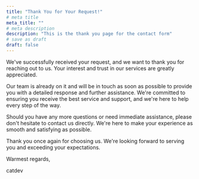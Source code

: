 ```yaml
---
title: "Thank You for Your Request!"
# meta title
meta_title: ""
# meta description
description: "This is the thank you page for the contact form"
# save as draft
draft: false
---
```


We've successfully received your request, and we want to thank you for reaching out to us. Your interest and trust in our services are greatly appreciated.

Our team is already on it and will be in touch as soon as possible to provide you with a detailed response and further assistance. We're committed to ensuring you receive the best service and support, and we're here to help every step of the way.

Should you have any more questions or need immediate assistance, please don't hesitate to contact us directly. We're here to make your experience as smooth and satisfying as possible.

Thank you once again for choosing us. We're looking forward to serving you and exceeding your expectations.

Warmest regards,

catdev
